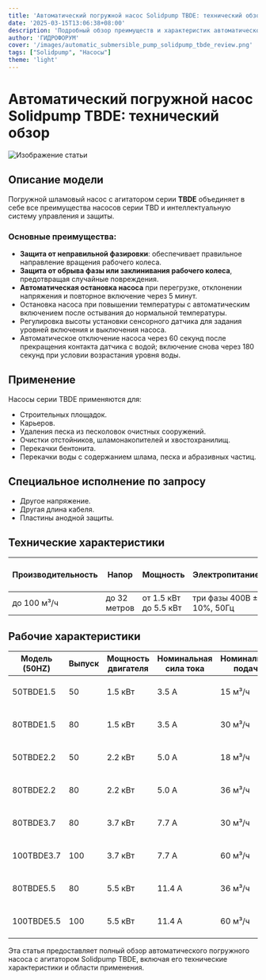 ```yaml
---
title: 'Автоматический погружной насос Solidpump TBDE: технический обзор'
date: '2025-03-15T13:06:38+08:00'
description: 'Подробный обзор преимуществ и характеристик автоматического погружного насоса с агитатором Solidpump TBDE.'
author: 'ГИДРОФОРУМ'
cover: '/images/automatic_submersible_pump_solidpump_tbde_review.png'
tags: ["Solidpump", "Насосы"]
theme: 'light'
---
```


# Автоматический погружной насос Solidpump TBDE: технический обзор

![Изображение статьи](/images/automatic_submersible_pump_solidpump_tbde_review.png)

## Описание модели

Погружной шламовый насос с агитатором серии **TBDE** объединяет в себе все преимущества насосов серии TBD и интеллектуальную систему управления и защиты. 

### Основные преимущества:
- **Защита от неправильной фазировки**: обеспечивает правильное направление вращения рабочего колеса.
- **Защита от обрыва фазы или заклинивания рабочего колеса**, предотвращая случайные повреждения.
- **Автоматическая остановка насоса** при перегрузке, отклонении напряжения и повторное включение через 5 минут.
- Остановка насоса при повышении температуры с автоматическим включением после остывания до нормальной температуры.
- Регулировка высоты установки сенсорного датчика для задания уровней включения и выключения насоса.
- Автоматическое отключение насоса через 60 секунд после прекращения контакта датчика с водой; включение снова через 180 секунд при условии возрастания уровня воды.

## Применение

Насосы серии TBDE применяются для:
- Строительных площадок.
- Карьеров.
- Удаления песка из песколовок очистных сооружений.
- Очистки отстойников, шламонакопителей и хвостохранилищ.
- Перекачки бентонита.
- Перекачки воды с содержанием шлама, песка и абразивных частиц.

## Специальное исполнение по запросу
- Другое напряжение.
- Другая длина кабеля.
- Пластины анодной защиты.

## Технические характеристики

| Производительность | Напор     | Мощность         | Электропитание                  | Класс изоляции | Класс защиты | Длина кабеля | Температура воды | Макс. глубина погружения | Концентрация твердых включений |
|--------------------|-----------|------------------|---------------------------------|----------------|--------------|--------------|------------------|----------------------------|--------------------------------|
| до 100 м³/ч        | до 32 метров | от 1.5 кВт до 5.5 кВт | три фазы 400В ± 10%, 50Гц | F              | IP68         | 20 м          | до 40°С            | до 25 м                      | до 15%                         |

## Рабочие характеристики

| Модель (50HZ)   | Выпуск | Мощность двигателя | Номинальная сила тока | Номинальная подача | Номинальный напор | Максимальная подача | Максимальный напор | Свободный проход | Лист данных         | Чертеж              |
|-----------------|--------|--------------------|-----------------------|--------------------|-------------------|---------------------|--------------------|------------------|---------------------|---------------------|
| 50TBDE1.5       | 50     | 1.5 кВт            | 3.5 A                 | 15 м³/ч           | 15 м               | 30 м³/ч             | 20 м                | 10 мм              | Посмотреть лист данных   | Скачать чертеж        |
| 80TBDE1.5       | 80     | 1.5 кВт            | 3.5 A                 | 30 м³/ч           | 7 м                | 42 м³/ч             | 14 м                | 10 мм              | Посмотреть лист данных   | Скачать чертеж        |
| 50TBDE2.2       | 50     | 2.2 кВт            | 5.0 A                 | 18 м³/ч           | 19 м               | 30 м³/ч             | 25 м                | 10 мм              | Посмотреть лист данных   | Скачать чертеж        |
| 80TBDE2.2       | 80     | 2.2 кВт            | 5.0 A                 | 36 м³/ч           | 11 м               | 52 м³/ч             | 17 м                | 10 мм              | Посмотреть лист данных   | Скачать чертеж        |
| 80TBDE3.7       | 80     | 3.7 кВт            | 7.7 A                 | 30 м³/ч           | 20 м               | 60 м³/ч             | 30 м                | 10 мм              | Посмотреть лист данных   | Скачать чертеж        |
| 100TBDE3.7      | 100    | 3.7 кВт            | 7.7 A                 | 60 м³/ч           | 11 м               | 90 м³/ч             | 18 м                | 10 мм              | Посмотреть лист данных   | Скачать чертеж        |
| 80TBDE5.5       | 80     | 5.5 кВт            | 11.4 A                | 36 м³/ч           | 24 м               | 74 м³/ч             | 32 м                | 10 мм              | Посмотреть лист данных   | Скачать чертеж        |
| 100TBDE5.5      | 100    | 5.5 кВт            | 11.4 A                | 60 м³/ч           | 14 м               | 100 м³/ч            | 22 м                | 10 мм              | Посмотреть лист данных   | Скачать чертеж        |

Эта статья предоставляет полный обзор автоматического погружного насоса с агитатором Solidpump TBDE, включая его технические характеристики и области применения.